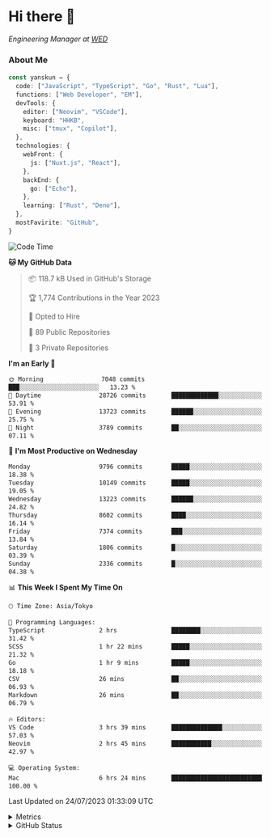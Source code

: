 # Hi there&nbsp;:wave:

<!-- ![Alt text](https://spotify-recently-played-readme.vercel.app/api?user=31kynbuubkiu3r4qh4hjuaglhfay) -->

_Engineering Manager at [WED](https://github.com/wedinc)_

### About Me

```ts
const yanskun = {
  code: ["JavaScript", "TypeScript", "Go", "Rust", "Lua"],
  functions: ["Web Developer", "EM"],
  devTools: {
    editor: ["Neovim", "VSCode"],
    keyboard: "HHKB",
    misc: ["tmux", "Copilot"],
  },
  technologies: {
    webFront: {
      js: ["Nuxt.js", "React"],
    },
    backEnd: {
      go: ["Echo"],
    },
    learning: ["Rust", "Deno"],
  },
  mostFavirite: "GitHub",
}
```

<!--START_SECTION:waka-->
![Code Time](http://img.shields.io/badge/Code%20Time-383%20hrs%208%20mins-blue)

**🐱 My GitHub Data** 

> 📦 118.7 kB Used in GitHub's Storage 
 > 
> 🏆 1,774 Contributions in the Year 2023
 > 
> 💼 Opted to Hire
 > 
> 📜 89 Public Repositories 
 > 
> 🔑 3 Private Repositories 
 > 
**I'm an Early 🐤** 

```text
🌞 Morning                7048 commits        ███░░░░░░░░░░░░░░░░░░░░░░   13.23 % 
🌆 Daytime                28726 commits       █████████████░░░░░░░░░░░░   53.91 % 
🌃 Evening                13723 commits       ██████░░░░░░░░░░░░░░░░░░░   25.75 % 
🌙 Night                  3789 commits        ██░░░░░░░░░░░░░░░░░░░░░░░   07.11 % 
```
📅 **I'm Most Productive on Wednesday** 

```text
Monday                   9796 commits        █████░░░░░░░░░░░░░░░░░░░░   18.38 % 
Tuesday                  10149 commits       █████░░░░░░░░░░░░░░░░░░░░   19.05 % 
Wednesday                13223 commits       ██████░░░░░░░░░░░░░░░░░░░   24.82 % 
Thursday                 8602 commits        ████░░░░░░░░░░░░░░░░░░░░░   16.14 % 
Friday                   7374 commits        ███░░░░░░░░░░░░░░░░░░░░░░   13.84 % 
Saturday                 1806 commits        █░░░░░░░░░░░░░░░░░░░░░░░░   03.39 % 
Sunday                   2336 commits        █░░░░░░░░░░░░░░░░░░░░░░░░   04.38 % 
```


📊 **This Week I Spent My Time On** 

```text
🕑︎ Time Zone: Asia/Tokyo

💬 Programming Languages: 
TypeScript               2 hrs               ████████░░░░░░░░░░░░░░░░░   31.42 % 
SCSS                     1 hr 22 mins        █████░░░░░░░░░░░░░░░░░░░░   21.32 % 
Go                       1 hr 9 mins         █████░░░░░░░░░░░░░░░░░░░░   18.18 % 
CSV                      26 mins             ██░░░░░░░░░░░░░░░░░░░░░░░   06.93 % 
Markdown                 26 mins             ██░░░░░░░░░░░░░░░░░░░░░░░   06.79 % 

🔥 Editors: 
VS Code                  3 hrs 39 mins       ██████████████░░░░░░░░░░░   57.03 % 
Neovim                   2 hrs 45 mins       ███████████░░░░░░░░░░░░░░   42.97 % 

💻 Operating System: 
Mac                      6 hrs 24 mins       █████████████████████████   100.00 % 
```


 Last Updated on 24/07/2023 01:33:09 UTC
<!--END_SECTION:waka-->

<details>
  <summary>Metrics</summary>
  <img src="https://github.com/yanskun/yanskun/blob/main/github-metrics.svg" alt="Metrics">
</details>

<details>
  <summary>GitHub Status</summary>
  <picture>
    <source media="(prefers-color-scheme: dark)" srcset="https://raw.githubusercontent.com/yanskun/yanskun/master/profile-summary-card-output/nord_dark/0-profile-details.svg">
   <img src="https://raw.githubusercontent.com/yanskun/yanskun/master/profile-summary-card-output/default/0-profile-details.svg">
  </picture>
  <br>
  <picture>
    <source media="(prefers-color-scheme: dark)" srcset="https://raw.githubusercontent.com/yanskun/yanskun/master/profile-summary-card-output/nord_dark/1-repos-per-language.svg">
   <img src="https://raw.githubusercontent.com/yanskun/yanskun/master/profile-summary-card-output/default/1-repos-per-language.svg">
  </picture>
  <picture>
    <source media="(prefers-color-scheme: dark)" srcset="https://raw.githubusercontent.com/yanskun/yanskun/master/profile-summary-card-output/nord_dark/2-most-commit-language.svg">
   <img src="https://raw.githubusercontent.com/yanskun/yanskun/master/profile-summary-card-output/default/2-most-commit-language.svg">
  </picture>
  <br>
  <picture>
    <source media="(prefers-color-scheme: dark)" srcset="https://raw.githubusercontent.com/yanskun/yanskun/master/profile-summary-card-output/nord_dark/3-stats.svg">
   <img src="https://raw.githubusercontent.com/yanskun/yanskun/master/profile-summary-card-output/default/3-stats.svg">
  </picture>
  <picture>
    <source media="(prefers-color-scheme: dark)" srcset="https://raw.githubusercontent.com/yanskun/yanskun/master/profile-summary-card-output/nord_dark/4-productive-time.svg">
   <img src="https://raw.githubusercontent.com/yanskun/yanskun/master/profile-summary-card-output/default/4-productive-time.svg">
  </picture>
</details>
